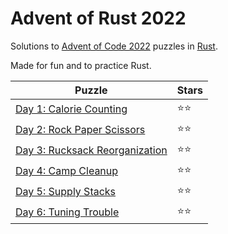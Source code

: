 # Advent of Rust 2022

Solutions to [Advent of Code 2022](https://adventofcode.com/2022) puzzles in [Rust](https://www.rust-lang.org).

Made for fun and to practice Rust.

Puzzle                                                                               | Stars
------------------------------------------------------------------------------------ | -----
[Day 1: Calorie Counting](https://adventofcode.com/2022/day/1)                       | ⭐⭐
[Day 2: Rock Paper Scissors](https://adventofcode.com/2022/day/2)                    | ⭐⭐
[Day 3: Rucksack Reorganization](https://adventofcode.com/2022/day/3)                | ⭐⭐
[Day 4: Camp Cleanup](https://adventofcode.com/2022/day/4)                           | ⭐⭐
[Day 5: Supply Stacks](https://adventofcode.com/2022/day/5)                          | ⭐⭐
[Day 6: Tuning Trouble](https://adventofcode.com/2022/day/6)                         | ⭐⭐
